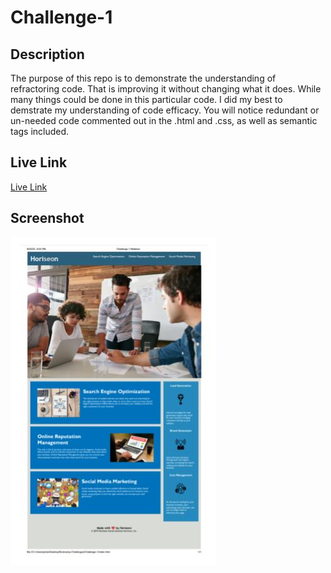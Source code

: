 # Challenge-1

## Description
The purpose of this repo is to demonstrate the understanding of refractoring code. That is improving it without changing what it does. While many things could be done in this particular code. I did my best to demstrate my understanding of code efficacy. You will notice redundant or un-needed code commented out in the .html and .css, as well as semantic tags included.

## Live Link
[Live Link](https://boslarm.github.io/Challenge-1/)

## Screenshot
![Webpage Screenshot](./assets/images/Screenshot.jpg)
